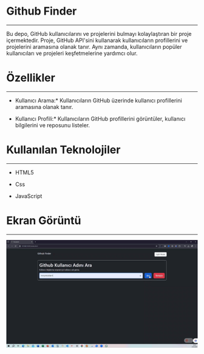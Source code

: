 <h1> Github Finder </h1>
<hr>

Bu depo, GitHub kullanıcılarını ve projelerini bulmayı kolaylaştıran bir proje içermektedir. Proje, GitHub API'sini kullanarak kullanıcıların profillerini ve projelerini aramasına olanak tanır. Aynı zamanda, kullanıcıların popüler kullanıcıları ve projeleri keşfetmelerine yardımcı olur.<br>

<h1> Özellikler </h1>
<hr>

- Kullanıcı Arama:\* Kullanıcıların GitHub üzerinde kullanıcı profillerini aramasına olanak tanır. <br>

- Kullanıcı Profili:\* Kullanıcıların GitHub profillerini görüntüler, kullanıcı bilgilerini ve reposunu listeler. <br>

<h1> Kullanılan Teknolojiler </h1>
<hr>

- HTML5 <br>

- Css <br>

- JavaScript <br>

<h1> Ekran Görüntü </h1>
<hr>

![](Github.gif)
